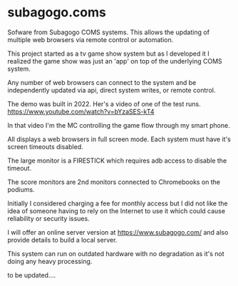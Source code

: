 # subagogo.coms
Sofware from Subagogo COMS systems. This allows the updating of multiple web browsers via remote control or automation.

This project started as a tv game show system but as I developed it I realized the game show was just an 'app' on top of the underlying COMS system.

Any number of web browsers can connect to the system and be independently updated via api, direct system writes, or remote control.

The demo was built in 2022. Her's a video of one of the test runs. https://www.youtube.com/watch?v=bYzaSES-kT4

In that video I'm the MC controlling the game flow through my smart phone. 

All displays a web browsers in full screen mode. Each system must have it's screen timeouts disabled.

The large monitor is a FIRESTICK which requires adb access to disable the timeout.

The score monitors are 2nd monitors connected to Chromebooks on the podiums.

Initially I considered charging a fee for monthly access but I did not like the idea of someone having to rely on the Internet to use it which could cause reliability or security issues.

I will offer an online server version at https://www.subagogo.com/ and also provide details to build a local server.

This system can run on outdated hardware with no degradation as it's not doing any heavy processing.

to be updated.... 




